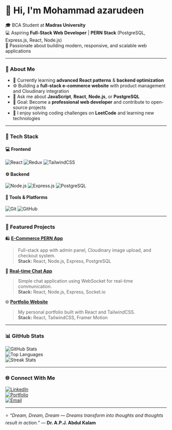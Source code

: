 # 👋 Hi, I'm Mohammad azarudeen 

🎓 BCA Student at **Madras University**  
💻 Aspiring **Full-Stack Web Developer** | **PERN Stack** (PostgreSQL, Express.js, React, Node.js)  
🚀 Passionate about building modern, responsive, and scalable web applications  

---

### 🧠 About Me  
- 🌱 Currently learning **advanced React patterns** & **backend optimization**  
- ⚙️ Building a **full-stack e-commerce website** with product management and Cloudinary integration  
- 💬 Ask me about **JavaScript**, **React**, **Node.js**, or **PostgreSQL**  
- 🎯 Goal: Become a **professional web developer** and contribute to open-source projects  
- 🧩 I enjoy solving coding challenges on **LeetCode** and learning new technologies  

---

### 🧰 Tech Stack  

#### 💻 Frontend  
![React](https://img.shields.io/badge/React-20232A?style=for-the-badge&logo=react&logoColor=61DAFB)
![Redux](https://img.shields.io/badge/Redux-593D88?style=for-the-badge&logo=redux&logoColor=white)
![TailwindCSS](https://img.shields.io/badge/TailwindCSS-38B2AC?style=for-the-badge&logo=tailwindcss&logoColor=white)

#### ⚙️ Backend  
![Node.js](https://img.shields.io/badge/Node.js-339933?style=for-the-badge&logo=nodedotjs&logoColor=white)
![Express.js](https://img.shields.io/badge/Express.js-404D59?style=for-the-badge)
![PostgreSQL](https://img.shields.io/badge/PostgreSQL-316192?style=for-the-badge&logo=postgresql&logoColor=white)

#### 🧩 Tools & Platforms  
![Git](https://img.shields.io/badge/Git-F05032?style=for-the-badge&logo=git&logoColor=white)
![GitHub](https://img.shields.io/badge/GitHub-100000?style=for-the-badge&logo=github&logoColor=white)
<!--![Cloudinary](https://img.shields.io/badge/Cloudinary-3448C5?style=for-the-badge&logo=cloudinary&logoColor=white)
![Render](https://img.shields.io/badge/Render-46E3B7?style=for-the-badge&logo=render&logoColor=white)-->

---

### 🚀 Featured Projects  

🛍️ **[E-Commerce PERN App](https://github.com/yourusername/pern-ecommerce)**  
> Full-stack app with admin panel, Cloudinary image upload, and checkout system.  
**Stack:** React, Node.js, Express, PostgreSQL  

💬 **[Real-time Chat App](https://github.com/yourusername/chat-app)**  
> Simple chat application using WebSocket for real-time communication.  
**Stack:** React, Node.js, Express, Socket.io  

🌐 **[Portfolio Website](https://github.com/yourusername/portfolio)**  
> My personal portfolio built with React and TailwindCSS.  
**Stack:** React, TailwindCSS, Framer Motion  

---

### 📊 GitHub Stats  

![GitHub Stats](https://github-readme-stats.vercel.app/api?username=yourusername&show_icons=true&theme=tokyonight)  
![Top Languages](https://github-readme-stats.vercel.app/api/top-langs/?username=yourusername&layout=compact&theme=tokyonight)  
![Streak Stats](https://streak-stats.demolab.com?user=Mohammadazarudeen&theme=tokyonight&date_format=M%20j%5B%2C%20Y%5D)

---

### 🌐 Connect With Me  
[![LinkedIn](https://img.shields.io/badge/LinkedIn-0077B5?style=for-the-badge&logo=linkedin&logoColor=white)](https://www.linkedin.com/in/mohammad-azarudeen-j/)  
[![Portfolio](https://img.shields.io/badge/Portfolio-000000?style=for-the-badge&logo=react&logoColor=white)](https://yourportfolio.vercel.app)  
[![Email](https://img.shields.io/badge/Email-D14836?style=for-the-badge&logo=gmail&logoColor=white)](mailto:mohammadazarudeenj@gmail.com)

---

⭐ *“Dream, Dream, Dream — Dreams transform into thoughts and thoughts result in action.”* — **Dr. A.P.J. Abdul Kalam**
